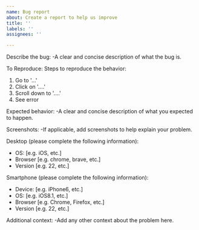 ```yaml
---
name: Bug report
about: Create a report to help us improve
title: ''
labels: ''
assignees: ''

---
```


Describe the bug:
-A clear and concise description of what the bug is.

To Reproduce:
Steps to reproduce the behavior:
1. Go to '...'
2. Click on '....'
3. Scroll down to '....'
4. See error

Expected behavior:
-A clear and concise description of what you expected to happen.

Screenshots:
-If applicable, add screenshots to help explain your problem.

Desktop (please complete the following information):
 - OS: [e.g. iOS, etc.]
 - Browser [e.g. chrome, brave, etc.]
 - Version [e.g. 22, etc.]

Smartphone (please complete the following information):
 - Device: [e.g. iPhone6, etc.]
 - OS: [e.g. iOS8.1, etc.]
 - Browser [e.g. Chrome, Firefox, etc.]
 - Version [e.g. 22, etc.]

Additional context:
-Add any other context about the problem here.
